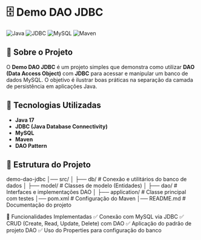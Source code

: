 # 🗄️ Demo DAO JDBC

![Java](https://img.shields.io/badge/Java-17-orange)
![JDBC](https://img.shields.io/badge/JDBC-Database-blue)
![MySQL](https://img.shields.io/badge/MySQL-Database-lightblue)
![Maven](https://img.shields.io/badge/Maven-Build-red)

## 📌 Sobre o Projeto

O **Demo DAO JDBC** é um projeto simples que demonstra como utilizar **DAO (Data Access Object)** com **JDBC** para acessar e manipular um banco de dados MySQL. O objetivo é ilustrar boas práticas na separação da camada de persistência em aplicações Java.

## 🚀 Tecnologias Utilizadas

- **Java 17**
- **JDBC (Java Database Connectivity)**
- **MySQL**
- **Maven**
- **DAO Pattern**

## 📂 Estrutura do Projeto

demo-dao-jdbc │── src/ │ ├── db/ # Conexão e utilitários do banco de dados │ ├── model/ # Classes de modelo (Entidades) │ ├── dao/ # Interfaces e implementações DAO │ ├── application/ # Classe principal com testes │── pom.xml # Configuração do Maven │── README.md # Documentação do projeto

📌 Funcionalidades Implementadas
✅ Conexão com MySQL via JDBC
✅ CRUD (Create, Read, Update, Delete) com DAO
✅ Aplicação do padrão de projeto DAO
✅ Uso do Properties para configuração do banco
